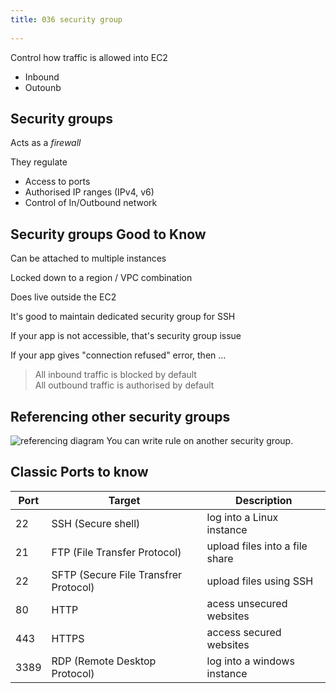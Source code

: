 ```yaml
---
title: 036 security group
 
---
```


Control how traffic is allowed into EC2
- Inbound
- Outounb

## Security groups
Acts as a *firewall*

They regulate
- Access to ports
- Authorised IP ranges (IPv4, v6)
- Control of In/Outbound network

## Security groups Good to Know
Can be attached to multiple instances

Locked down to a region / VPC combination

Does live outside the EC2

It's good to maintain dedicated security group for SSH

If your app is not accessible, that's security group issue

If your app gives "connection refused" error, then ...

> All inbound traffic is blocked by default  
> All outbound traffic is authorised by default

## Referencing other security groups
![referencing diagram](/5-ec2/036-referencing.png)
You can write rule on another security group.


## Classic Ports to know
| Port | Target | Description |
|------|--------|-------------|
| 22   | SSH (Secure shell) | log into a Linux instance |
| 21   | FTP (File Transfer Protocol) | upload files into a file share |
| 22   | SFTP (Secure File Transfrer Protocol) | upload files using SSH |
| 80   | HTTP   | acess unsecured websites |
| 443  | HTTPS  | access secured websites |
| 3389 | RDP (Remote Desktop Protocol) | log into a windows instance |
